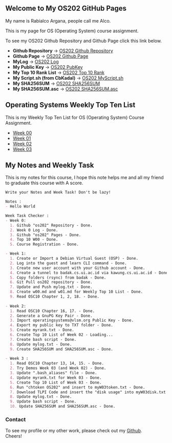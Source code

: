 ## Welcome to My OS202 GitHub Pages

My name is Rabialco Argana, people call me Alco. <br/> 

This is my page for OS (Operating System) course assignment. <br/>

To see my OS202 Github Repository and Github Page click this link below. <br/>
* **Github Repository** -> [OS202 Github Repository](https://github.com/rabialco/os202/) <br/>
* **Github Page** -> [OS202 Github Page](https://rabialco.github.io/os202/) <br/>
* **MyLog** -> [OS202 Log](https://rabialco.github.io/os202/TXT/mylog.txt) <br/>
* **My Public Key** -> [OS202 PubKey](https://rabialco.github.io/os202/TXT/mypubkey.txt) <br/>
* **My Top 10 Rank List** -> [OS202 Top 10 Rank](https://rabialco.github.io/os202/TXT/myrank.txt) <br/>
* **My Script.sh (from CbKadal)** -> [OS202 MyScript.sh](https://rabialco.github.io/os202/TXT/myscript.sh) <br/>
* **My SHA256SUM** -> [OS202 SHA256SUM](https://rabialco.github.io/os202/TXT/SHA256SUM) <br/>
* **My SHA256SUM.asc** -> [OS202 SHA256SUM.asc](https://rabialco.github.io/os202/TXT/SHA256SUM.asc) <br/>

## Operating Systems Weekly Top Ten List

This is my Weekly Top Ten List for OS (Operating System) Course Assignment.
* [Week 00](W00/)
* [Week 01](W01/)
* [Week 02](W02/)
* [Week 03](W03/)

## My Notes and Weekly Task

This is my notes for this course, I hope this note helps me and all my friend to graduate this course with A score.

```markdown
Write your Notes and Week Task! Don't be lazy!

Notes :
- Hello World

Week Task Checker :
- Week 0:
  1. Github "os202" Repository - Done.
  2. Week 0 Log - Done.
  3. Github "os202" Pages - Done.
  4. Top 10 W00 - Done.
  5. Course Registration - Done.

- Week 1:
  1. Create or Import a Debian Virtual Guest (OSP) - Done.
  2. Log into the guest and learn CLI command - Done.
  3. Create new user account with your Github account - Done.
  4. Create a tunnel to badak.cs.ui.ac.id via kawung.cs.ui.ac.id - Done
  5. Copy folders (rsync) from badak - Done.
  6. Git Pull os202 repository - Done.
  7. Update and Push mylog.txt - Done.
  8. Create w00.md and w01.md for Weekly Top 10 List - Done.
  9. Read OSC10 Chapter 1, 2, 18. - Done.
  
- Week 2:
  1. Read OSC10 Chapter 16, 17. - Done.
  2. Generate a GnuPG Key Pair - Done.
  3. Import operatingsystems@vlsm.org Public Key - Done.
  4. Export my public key to TXT folder - Done.
  5. Create myrank.txt - Done.
  6. Create Top 10 List of Week 02 - Loading...
  7. Create bash script - Done.
  8. Update mylog.txt - Done.
  9. Create SHA256SUM and SHA256SUM.asc - Done.
  
- Week 3 :
  1. Read OSC10 Chapter 13, 14, 15. - Done.
  2. Try Demos Week 03 (and Week 02) - Done.
  3. Update ".bash_aliases" file - Done.
  4. Update myrank.txt for Week 03 - Done.
  5. Create Top 10 List of Week 03 - Done.
  6. Run "chtoken OS202" and insert to myW03token.txt - Done.
  7. Download TLPI Code and insert the "disk usage" into myW03disk.txt - Done.
  8. Update mylog.txt - Done.
  9. Update bash script - Done.
  10. Update SHA256SUM and SHA256SUM.asc - Done.

```

### Contact
To see my profile or my other work, please check out my [Github](https://github.com/rabialco). <br/>
Cheers!
